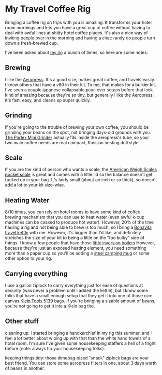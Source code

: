 My Travel Coffee Rig
===============

Bringing a coffee rig on trips with you is amazing. It transforms your hotel room mornings and lets you have a great cup of coffee without having to deal with awful lines at shitty hotel coffee places. It's also a nice way of inviting people over in the morning and having a chat: rarely do people turn down a fresh-brewed cup.

I've been asked about [my rig](https://twitter.com/dansinker/status/570186554301239296) a bunch of times, so here are some notes:

Brewing
------
I like the [Aeropress](http://www.amazon.com/Aeropress-Coffee-and-Espresso-Maker/dp/B0047BIWSK/ref=sr_1_1?ie=UTF8&qid=1420581251&sr=8-1&keywords=aeropress). It's a good size, makes great coffee, and travels easily. I know others that have a v60 in their kit. To me, that makes for a bulkier kit. I've seen a couple japanese collapsable pour-over setups before that look kind of amazing because they're so tiny, but generally I like the Aeropress: it's fast, easy, and cleans up super quickly.

Grinding
------
If you're going to the trouble of brewing your own coffee, you should be grinding your beans on the spot, not bringing days-old grounds with you. [The Porlex Mini Grinder](http://www.amazon.com/Porlex-Mini-Stainless-Coffee-Grinder/dp/B0044ZA066/ref=sr_1_1?ie=UTF8&qid=1420581420&sr=8-1&keywords=porlex+mini) actually fits inside the aeropress's tube, so your two main coffee needs are real compact, Russian nesting doll style.

Scale
------
If you are the kind of person who wants a scale, the [American Weigh Scales pocket scale](http://www.amazon.com/American-Weigh-Scales-AMW-SC-2KG-Digital/dp/B001RF3XJ2/ref=sr_1_3?ie=UTF8&qid=1420581584&sr=8-3&keywords=american+weigh+scale) is great and comes with a little lid so the balance doesn't get fucked up in your bag. It's fairly small (about an inch or so thick), so doesn't add a lot to your kit size-wise.

Heating Water
------
8/10 times, you can rely on hotel rooms to have some kind of coffee brewing mechanism that you can use to heat water (even awful k-cup machines can be coaxed to produce hot water). However, 20% of the time hauling a rig and not being able to brew is too much, so I bring a [Bonavita travel kettle](https://www.amazon.com/Bonavita-0-5L-Kettle-Stainless-Steel/dp/B008YQLZOW/ref=sr_1_4?ie=UTF8&qid=1521659815&sr=8-4&keywords=travel+kettle) with me. However, it's bigger than I'd like, and definitely stretches the size of your kit to being a little on the "too bulky" side of things. I know a few people that have those [little inversion boilers](http://www.amazon.com/Instant-Immersion-Heater-Portable-Beverage/dp/B000VK0DRY/ref=sr_1_1?ie=UTF8&qid=1420581610&sr=8-1&keywords=immersion+heater) However, because they're just an exposed heating element, you need something more than a paper cup so you'll be adding a [steel camping mug](http://www.amazon.com/Texsport-Insulated-Stainless-Steel-Mug-/dp/B001VNPV0E/ref=sr_1_1?ie=UTF8&qid=1420581898&sr=8-1&keywords=steel+camping+mug) or some other option to your rig.

Carrying everything
------
I use a gallon ziplock to carry everything just for ease of questions at security (was never a problem until I added the kettle), but I know some folks that have a small enough setup that they get it into one of those nice canvas [Klein Tools 5139](http://www.amazon.com/Klein-5139-2-Inch-Canvas-Zipper/dp/B000BQRCKY/ref=sr_1_4?ie=UTF8&qid=1420581921&sr=8-4&keywords=klein+tools+bag) bags. If you're bringing a sizable amount of beans, you're not going to get it into a Klein bag tho.

Other stuff
-------
cleaning up: I started bringing a handkerchief in my rig this summer, and I feel a lot better about wiping up with that than the white hand towels of a hotel room. I'm sure I've given some housekeeping staffers a hell of a fright before (note: always tip your housekeeping folks).

keeping things tidy: those dimebag-sized "snack" ziplock bags are your best friend. You can store some aeropress filters in one, about 3 days worth of beans in another.
